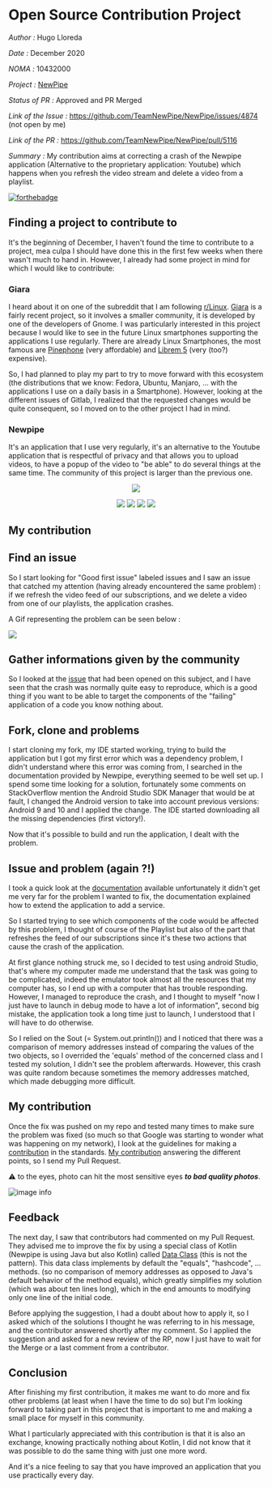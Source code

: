# Open Source Contribution Project
*Author :* Hugo Lloreda

*Date :* December 2020

*NOMA :* 10432000

*Project :* [NewPipe](https://github.com/TeamNewPipe/NewPipe)

*Status of PR :* Approved and PR Merged 

*Link of the Issue :* https://github.com/TeamNewPipe/NewPipe/issues/4874 (not open by me)

*Link of the PR :* https://github.com/TeamNewPipe/NewPipe/pull/5116 

*Summary :* My contribution aims at correcting a crash of the Newpipe application (Alternative to the proprietary application: Youtube) which happens when you refresh the video stream and delete a video from a playlist.

[![forthebadge](https://forthebadge.com/images/badges/built-for-android.svg)](https://forthebadge.com)

## Finding a project to contribute to

It's the beginning of December, I haven't found the time to contribute to a project, mea culpa I should have done this in the first few weeks when there wasn't much to hand in. However, I already had some project in mind for which I would like to contribute: 

### Giara 
I heard about it on one of the subreddit that I am following [r/Linux](https://www.reddit.com/r/linux/comments/j2hqmi/giara_is_a_reddit_app_and_its_finally_sorta/). [Giara](https://gitlab.gnome.org/World/giara) is a fairly recent project, so it involves a smaller community, it is developed by one of the developers of Gnome. 
I was particularly interested in this project because I would like to see in the future Linux smartphones supporting the applications I use regularly. There are already Linux Smartphones, the most famous are [Pinephone](https://www.pine64.org/pinephone/) (very affordable) and [Librem 5](https://puri.sm/products/librem-5/) (very (too?) expensive).

So, I had planned to play my part to try to move forward with this ecosystem (the distributions that we know: Fedora, Ubuntu, Manjaro, ... with the applications I use on a daily basis in a Smartphone). However, looking at the different issues of Gitlab, I realized that the requested changes would be quite consequent, so I moved on to the other project I had in mind.

### Newpipe

It's an application that I use very regularly, it's an alternative to the Youtube application that is respectful of privacy and that allows you to upload videos, to have a popup of the video to "be able" to do several things at the same time. The community of this project is larger than the previous one.

<p align="center"><a href="https://f-droid.org/packages/org.schabi.newpipe/"><img src="https://f-droid.org/wiki/images/0/06/F-Droid-button_get-it-on.png"></a></p> 

<p align="center">
<a href="https://github.com/TeamNewPipe/NewPipe/releases" alt="GitHub release"><img src="https://img.shields.io/github/release/TeamNewPipe/NewPipe.svg" ></a>
<a href="https://www.gnu.org/licenses/gpl-3.0" alt="License: GPLv3"><img src="https://img.shields.io/badge/License-GPL%20v3-blue.svg"></a>
<a href="https://travis-ci.org/TeamNewPipe/NewPipe" alt="Build Status"><img src="https://travis-ci.org/TeamNewPipe/NewPipe.svg"></a>
<a href="https://hosted.weblate.org/engage/newpipe/" alt="Translation Status"><img src="https://hosted.weblate.org/widgets/newpipe/-/svg-badge.svg"></a>
</p>


## My contribution

## Find an issue

So I start looking for "Good first issue" labeled issues and I saw an issue that catched my attention (having already encountered the same problem) : if we refresh the video feed of our subscriptions, and we delete a video from one of our playlists, the application crashes.

A Gif representing the problem can be seen below : 

![](../../images/newpipe-crash.gif)


## Gather informations given by the community

So I looked at the [issue](https://github.com/TeamNewPipe/NewPipe/issues/4874) that had been opened on this subject, and I have seen that the crash was normally quite easy to reproduce, which is a good thing if you want to be able to target the components of the "failing" application of a code you know nothing about.

## Fork, clone and problems

I start cloning my fork, my IDE started working, trying to build the application but I got my first error which was a dependency problem, I didn't understand where this error was coming from, I searched in the documentation provided by Newpipe, everything seemed to be well set up. I spend some time looking for a solution, fortunately some comments on StackOverflow mention the Android Studio SDK Manager that would be at fault, I changed the Android version to take into account previous versions: Android 9 and 10 and I applied the change. The IDE started downloading all the missing dependencies (first victory!).

Now that it's possible to build and run the application, I dealt with the problem.

## Issue and problem (again ?!)

I took a quick look at the [documentation](https://teamnewpipe.github.io/documentation/) available unfortunately it didn't get me very far for the problem I wanted to fix, the documentation explained how to extend the application to add a service.

So I started trying to see which components of the code would be affected by this problem, I thought of course of the Playlist but also of the part that refreshes the feed of our subscriptions since it's these two actions that cause the crash of the application.

At first glance nothing struck me, so I decided to test using android Studio, that's where my computer made me understand that the task was going to be complicated, indeed the emulator took almost all the resources that my computer has, so I end up with a computer that has trouble responding. However, I managed to reproduce the crash, and I thought to myself "now I just have to launch in debug mode to have a lot of information", second big mistake, the application took a long time just to launch, I understood that I will have to do otherwise.

So I relied on the Sout (= System.out.println()) and I noticed that there was a comparison of memory addresses instead of comparing the values of the two objects, so I overrided the 'equals' method of the concerned class and I tested my solution, I didn't see the problem afterwards. However, this crash was quite random because sometimes the memory addresses matched, which made debugging more difficult.

## My contribution

Once the fix was pushed on my repo and tested many times to make sure the problem was fixed (so much so that Google was starting to wonder what was happening on my network), I look at the guidelines for making a [contribution](https://github.com/TeamNewPipe/NewPipe/blob/dev/.github/CONTRIBUTING.md) in the standards. [My contribution](https://github.com/TeamNewPipe/NewPipe/pull/5116) answering the different points, so I send my Pull Request. 

:warning: to the eyes, photo can hit the most sensitive eyes ***to bad quality photos***.

![image info](../../images/google-traffic-newpipe.jpg)

## Feedback

The next day, I saw that contributors had commented on my Pull Request. They advised me to improve the fix by using a special class of Kotlin (Newpipe is using Java but also Kotlin) called [Data Class](https://kotlinlang.org/docs/reference/data-classes.html) (this is not the pattern). This data class implements by default the "equals", "hashcode", ... methods. (so no comparison of memory addresses as opposed to Java's default behavior of the method equals), which greatly simplifies my solution (which was about ten lines long), which in the end amounts to modifying only one line of the initial code.

Before applying the suggestion, I had a doubt about how to apply it, so I asked which of the solutions I thought he was referring to in his message, and the contributor answered shortly after my comment. So I applied the suggestion and asked for a new review of the RP, now I just have to wait for the Merge or a last comment from a contributor.

## Conclusion

After finishing my first contribution, it makes me want to do more and fix other problems (at least when I have the time to do so) but I'm looking forward to taking part in this project that is important to me and making a small place for myself in this community.

What I particularly appreciated with this contribution is that it is also an exchange, knowing practically nothing about Kotlin, I did not know that it was possible to do the same thing with just one more word.

And it's a nice feeling to say that you have improved an application that you use practically every day.